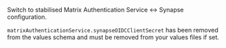 Switch to stabilised Matrix Authentication Service <-> Synapse configuration.

`matrixAuthenticationService.synapseOIDCClientSecret` has been removed from the values
schema and must be removed from your values files if set.
